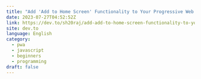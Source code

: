 ```yaml
---
title: "Add 'Add to Home Screen' Functionality to Your Progressive Web App"
date: 2023-07-27T04:52:52Z
link: https://dev.to/sh20raj/add-add-to-home-screen-functionality-to-your-progressive-web-app-2h0n?utm_medium=RSS&utm_source=news.12bit.vn
site: dev.to
language: English
category:
  - pwa
  - javascript
  - beginners
  - programming
draft: false
---
```

